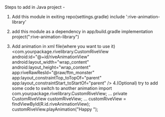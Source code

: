 Steps to add in Java project - 
1. Add this module in exiting repo(settings.gradle)
include ':rive-animation-library'

2. add this module as a dependency in app/build.gradle
implementation project(":rive-animation-library")

3. Add animation in xml file(where you want to use it)
    <com.yourpackage.rivelibrary.CustomRiveView
        android:id="@+id/riveAnimationView"
        android:layout_width="wrap_content"
        android:layout_height="wrap_content"
        app:riveRawResId="@raw/ftm_monster"
        app:layout_constraintTop_toTopOf="parent"
        app:layout_constraintStart_toStartOf="parent" />
4.(Optional) try to add some code to switch to another animation
import com.yourpackage.rivelibrary.CustomRiveView;
...
private CustomRiveView customRiveView;
...
customRiveView = findViewById(R.id.riveAnimationView);
customRiveView.playAnimation("Happy   ");
